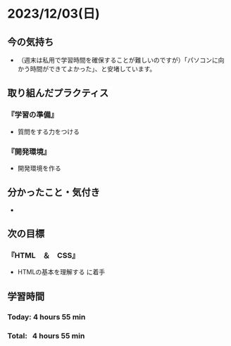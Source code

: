 # 2023/12/03(日)
## 今の気持ち
- （週末は私用で学習時間を確保することが難しいのですが）「パソコンに向かう時間ができてよかった」、と安堵しています。


## 取り組んだプラクティス
### 『学習の準備』
- 質問をする力をつける
### 『開発環境』
- 開発環境を作る

## 分かったこと・気付き
- 

## 次の目標
### 『HTML　＆　CSS』
- HTMLの基本を理解する に着手

## 学習時間
### Today: 4 hours 55 min
### Total:&nbsp;&nbsp; 4 hours 55 min
